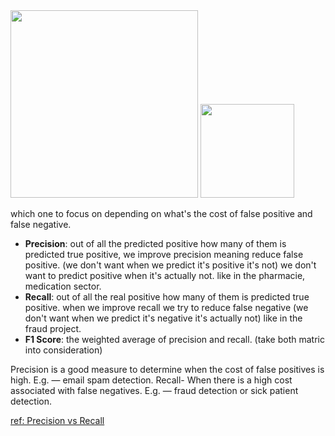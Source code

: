 <img src="https://miro.medium.com/max/945/1*pOtBHai4jFd-ujaNXPilRg.png" height="300">
<img src="https://miro.medium.com/max/540/1*DIhRgfwTcxnXJuKr2_cRvA.png" height="150">

which one to focus on depending on what's the cost of false positive and
false negative.

* **Precision**: out of all the predicted positive how many of them is predicted true positive, 
we improve precision meaning reduce false positive. (we don't want when we predict it's positive it's not) we don't want to predict positive when it's actually not. like in the pharmacie, medication sector.
* **Recall**: out of all the real positive how many of them is predicted true positive.
when we improve recall we try to reduce false negative (we don't want when we predict it's negative it's actually not) like in the fraud project.
* **F1 Score**: the weighted average of precision and recall. (take both matric into consideration)


Precision is a good measure to determine when the cost of false positives is high. E.g. — email spam detection. Recall- When there is a high cost associated with false negatives. E.g. — fraud detection or sick patient detection.


[ref: Precision vs Recall](https://medium.com/@shrutisaxena0617/precision-vs-recall-386cf9f89488)
